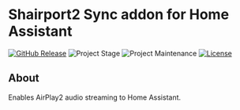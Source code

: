 # Shairport2 Sync addon for Home Assistant

[![GitHub Release][releases-shield]][releases] ![Project Stage][project-stage-shield] ![Project Maintenance][maintenance-shield] [![License][license-shield]](LICENSE)

## About

Enables AirPlay2 audio streaming to Home Assistant.

[license-shield]: https://img.shields.io/github/license/cocochristmas/addon-shairport2-sync.svg
[version-shield]: https://images.microbadger.com/badges/version/maidok/shairport2-sync.svg
[releases-shield]: https://img.shields.io/github/release/cocochristmas/addon-shairport2-sync.svg
[releases]: https://github.com/cocochristmas/addon-shairport2-sync/releases
[maintenance-shield]: https://img.shields.io/maintenance/yes/2024.svg
[project-stage-shield]: https://img.shields.io/badge/project%20stage-beta-yellow.svg
